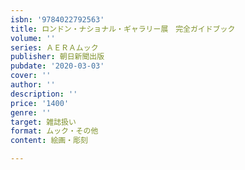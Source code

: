 ```yaml
---
isbn: '9784022792563'
title: ロンドン・ナショナル・ギャラリー展　完全ガイドブック
volume: ''
series: ＡＥＲＡムック
publisher: 朝日新聞出版
pubdate: '2020-03-03'
cover: ''
author: ''
description: ''
price: '1400'
genre: ''
target: 雑誌扱い
format: ムック・その他
content: 絵画・彫刻

---
```

